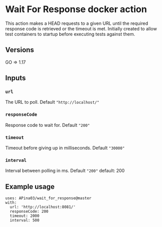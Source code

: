 # Wait For Response docker action

This action makes a HEAD requests to a given URL until the required response code is retrieved or the timeout is met.  Initially created to allow test containers to startup before executing tests against them.

## Versions
GO => 1.17

## Inputs

### `url`

The URL to poll. Default `"http://localhost/"`


### `responseCode`

Response code to wait for. Default `"200"`

### `timeout`

Timeout before giving up in milliseconds. Default `"30000"`

### `interval`

Interval between polling in ms. Default `"200"`
        default: 200

## Example usage
```
uses: APina03/wait_for_response@master
with:
  url: 'http://localhost:8081/'
  responseCode: 200
  timeout: 2000
  interval: 500
```
